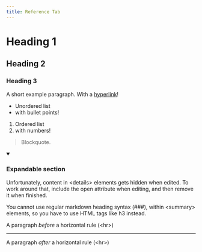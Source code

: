 ```yaml
---
title: Reference Tab
---
```


# Heading 1

## Heading 2

### Heading 3

A short example paragraph. With a [hyperlink](https://burnt.io)!

- Unordered list
- with bullet points!

1. Ordered list
2. with numbers!

> Blockquote.

<details open>
<summary><h3>Expandable section</h3></summary>

Unfortunately, content in \<details> elements gets hidden when edited. To work around that, include the open attribute when editing, and then remove it when finished.

You cannot use regular markdown heading syntax (###), within \<summary\> elements, so you have to use HTML tags like h3 instead.
</details>

A paragraph *before* a horizontal rule (\<hr>)

---

A paragraph *after* a horizontal rule (\<hr>)
